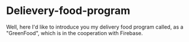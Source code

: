 # Delievery-food-program
Well, here I'd like to introduce you my delivery food program called, as a "GreenFood", which is in the cooperation with Firebase.
